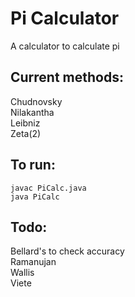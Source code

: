 # Pi Calculator  
A calculator to calculate pi  
## Current methods:  
Chudnovsky  
Nilakantha  
Leibniz  
Zeta(2)  
## To run:  
```
javac PiCalc.java  
java PiCalc  
```
## Todo:
Bellard's to check accuracy  
Ramanujan  
Wallis  
Viete  

